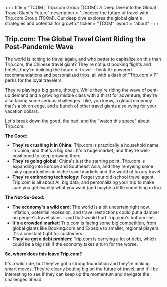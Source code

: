 +++
title = "TCOM |  Trip.com Group (TCOM):  A Deep Dive into the Global Travel Giant's Future"
description = "Uncover the future of travel with Trip.com Group (TCOM). Our deep dive explores the global giant's strategies and potential for growth."
ticker = "TCOM"
layout = "about"
+++

        


## Trip.com: The Global Travel Giant Riding the Post-Pandemic Wave

The world is itching to travel again, and who better to capitalize on this than Trip.com, the Chinese travel giant? They're not just booking flights and hotels, they're building the future of travel – think AI-powered recommendations and personalized trips, all with a dash of "Trip.com VIP" perks for the loyal travelers.

They're playing a big game, though. While they're riding the wave of pent-up demand and a growing middle class with a thirst for adventure, they're also facing some serious challenges. Like, you know, a global economy that's a bit on edge, and a bunch of other travel giants also vying for your vacation dollars.

Let's break down the good, the bad, and the "watch this space" about Trip.com:

**The Good:**

* **They're crushing it in China:** Trip.com is practically a household name in China, and that's a big deal. It's a huge market, and they're well-positioned to keep growing there.
* **They're going global:** China's just the starting point. Trip.com is expanding into Europe and Southeast Asia, and they're eyeing some juicy opportunities in niche travel markets and the world of luxury travel.
* **They're embracing technology:** Forget your old-school travel agent. Trip.com is all about AI, big data, and personalizing your trip to make sure you get exactly what you want (and maybe a little something extra).

**The Not-So-Good:**

* **The economy's a wild card:** The world is a bit uncertain right now. Inflation, potential recession, and travel restrictions could put a damper on people's travel plans – and that would hurt Trip.com's bottom line.
* **It's a crowded market:** Trip.com is facing some big competition, from global giants like Booking.com and Expedia to smaller, regional players. It's a constant fight for customers.
* **They've got a debt problem:** Trip.com is carrying a lot of debt, which could be a big risk if the economy takes a turn for the worse.

**So, where does this leave Trip.com?**

It's a wild ride, but they've got a strong foundation and they're making smart moves. They're clearly betting big on the future of travel, and it'll be interesting to see if they can keep up the momentum and navigate the challenges ahead. 

        